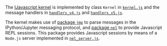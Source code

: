 The [IJavascript kernel](../index.html) is implemented by class `Kernel` in
[`kernel.js`](kernel.js.html) and the message handlers in
[`handlers_v4.js`](handlers_v4.js.html) and
[`handlers_v5.js`](handlers_v5.js.html).

The kernel makes use of [package `jmp`](https://www.npmjs.com/package/jmp) to
parse messages in the IPython/Jupyter messaging protocol, and [package
`nel`](https://www.npmjs.com/package/nel) to provide Javascript REPL sessions.
This package provides Javascript sessions by means of a `Node.js` server
implemented in
[`nel_server.js`](https://github.com/n-riesco/nel/blob/master/lib/nel_server.js).
